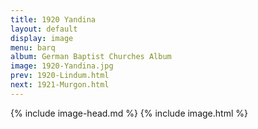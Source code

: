 ```yaml
---
title: 1920 Yandina
layout: default
display: image
menu: barq
album: German Baptist Churches Album
image: 1920-Yandina.jpg
prev: 1920-Lindum.html
next: 1921-Murgon.html
---
```

{% include image-head.md %}
{% include image.html %}